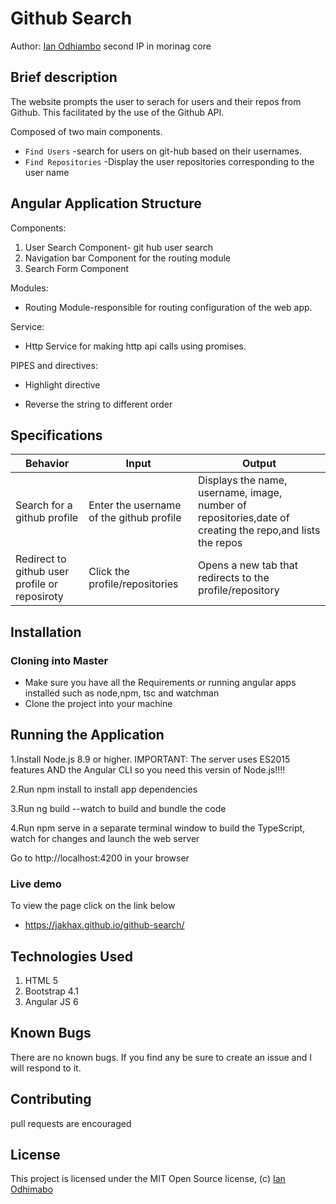 # Github Search

Author: [Ian Odhiambo](https://github.com/ianodad)
second IP in morinag core

## Brief description

The website prompts the user to serach for users and their repos from Github. This facilitated by the use of the Github API.

Composed of two main components.

- `Find Users` -search for users on git-hub based on their usernames.
- `Find Repositories` -Display the user repositories corresponding to the user name


## Angular Application Structure

Components:

1. User Search Component- git hub user search
2. Navigation bar Component for the routing module
3. Search Form Component

Modules:

- Routing Module-responsible for routing configuration of the web app.

Service:

- Http Service for making http api calls using promises.

PIPES and directives:

- Highlight directive

- Reverse the string to different order

## Specifications

| Behavior                                      | Input                                    | Output                                                                                                   |
| --------------------------------------------- | ---------------------------------------- | -------------------------------------------------------------------------------------------------------- |
| Search for a github profile                   | Enter the username of the github profile | Displays the name, username, image, number of repositories,date of creating the repo,and lists the repos |
| Redirect to github user profile or reposiroty | Click the profile/repositories           | Opens a new tab that redirects to the profile/repository                                                 |

## Installation

### Cloning into Master

- Make sure you have all the Requirements or running angular apps installed such as node,npm, tsc and watchman
- Clone the project into your machine

## Running the Application ##
1.Install Node.js 8.9 or higher. IMPORTANT: The server uses ES2015 features AND the Angular CLI so you need this versin of Node.js!!!!

2.Run npm install to install app dependencies

3.Run ng build --watch to build and bundle the code

4.Run npm serve in a separate terminal window to build the TypeScript, watch for changes and launch the web server

Go to http://localhost:4200 in your browser

### Live demo

To view the page click on the link below

- https://jakhax.github.io/github-search/

## Technologies Used

1. HTML 5
2. Bootstrap 4.1
3. Angular JS 6

## Known Bugs

There are no known bugs. If you find any be sure to create an issue and I will respond to it.

## Contributing

pull requests are encouraged

## License

This project is licensed under the MIT Open Source license, (c) [Ian Odhimabo](https://github.com/ianodad)
